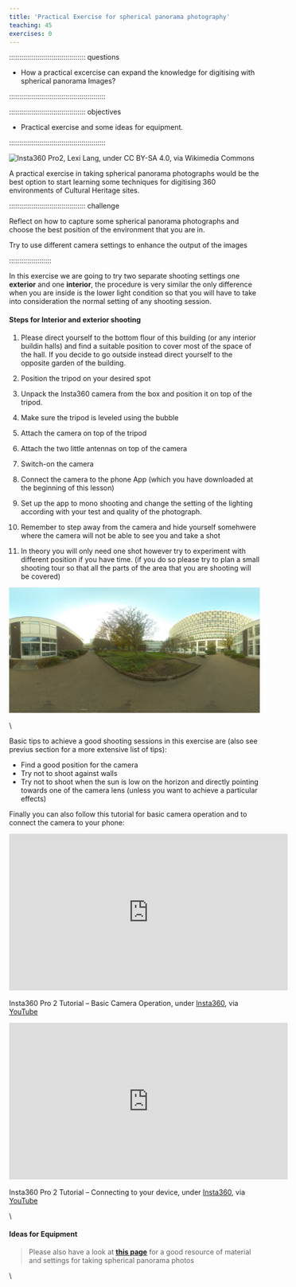 ```yaml
---
title: 'Practical Exercise for spherical panorama photography'
teaching: 45
exercises: 0
---
```


:::::::::::::::::::::::::::::::::::::: questions 

- How a practical excercise can expand the knowledge for digitising with spherical panorama Images?

::::::::::::::::::::::::::::::::::::::::::::::::


:::::::::::::::::::::::::::::::::::::: objectives 

- Practical exercise and some ideas for equipment.

::::::::::::::::::::::::::::::::::::::::::::::::

<!--
<span style="color:red">
NICOLA PLEASE: explain with text how a practical exercise will be done. This does not have to be long. It works as an introduction to how people will do the exercise and can work for the long term usage of the resource. 
</span>-->


![Insta360 Pro2, Lexi Lang, under [ CC BY-SA 4.0](https://creativecommons.org/licenses/by-sa/4.0), via [Wikimedia Commons](https://commons.wikimedia.org/wiki/File:Insta360_Pro2.png)](https://upload.wikimedia.org/wikipedia/commons/4/47/Insta360_Pro2.png) 
 

A practical exercise in taking spherical panorama photographs would be the best option to start learning some techniques for digitising 360 environments of Cultural Heritage sites.



:::::::::::::::::::::::::::::::::::::: challenge 

Reflect on how to capture some spherical panorama photographs and choose the best position of the environment that you are in.

Try to use different camera settings to enhance the output of the images


:::::::::::::::::::::


In this exercise we are going to try two separate shooting settings one **exterior** and one **interior**, the procedure is very similar the only difference when you are inside is the lower light condition so that you will have to take into consideration the normal setting of any shooting session.

#### Steps for Interior and exterior shooting

1. Please direct yourself to the bottom flour of this building (or any interior buildin halls) and find a suitable position to cover most of the space of the hall. If you decide to go outside instead direct yourself to the opposite garden of the building.

2. Position the tripod on your desired spot

3. Unpack the Insta360 camera from the box and position it on top of the tripod.

4. Make sure the tripod is leveled using the bubble

5. Attach the camera on top of the tripod

6. Attach the two little antennas on top of the camera

7. Switch-on the camera

8. Connect the camera to the  phone App (which you have downloaded at the beginning of this lesson)

9. Set up the app to mono shooting and change the setting of the lighting according with your test and quality of the photograph.

10. Remember to step away from the camera and hide yourself somehwere where the camera will not be able to see you and take a shot

11. In theory you will only need one shot however try to experiment with different position if you have time. (if you do so please try to plan a small shooting tour so that all the parts of the area that you are shooting will be covered)


![Insta360 Pro2, DSMVC, University of Brighton](./fig/thumbnail1.jpg)





\





Basic tips to achieve a good shooting sessions in this exercise are (also see previus section for a more extensive list of tips):

 - Find a good position for the camera
 - Try not to shoot against walls
 - Try not to shoot when the sun is low on the horizon and directly pointing towards one of the camera lens (unless you want to achieve a particular effects)
 
Finally you can also follow this tutorial for basic camera operation and to connect the camera to your phone:

<iframe width="560" height="315" src="https://www.youtube.com/embed/-g0dkBTFiCI?si=dTNHA4MRu2x01hb_" title="YouTube video player" frameborder="0" allow="accelerometer; autoplay; clipboard-write; encrypted-media; gyroscope; picture-in-picture; web-share" allowfullscreen></iframe>

Insta360 Pro 2 Tutorial – Basic Camera Operation, under [Insta360](https://www.insta360.com/), via [YouTube](https://www.youtube.com/watch?v=-g0dkBTFiCI) 

<iframe width="560" height="315" src="https://www.youtube.com/embed/OyYoNcTC9ow?si=t84G-E2jZTCLoI6E" title="YouTube video player" frameborder="0" allow="accelerometer; autoplay; clipboard-write; encrypted-media; gyroscope; picture-in-picture; web-share" allowfullscreen></iframe>

Insta360 Pro 2 Tutorial – Connecting to your device, under
[Insta360](https://www.insta360.com/), via [YouTube](https://www.youtube.com/watch?v=-g0dkBTFiCI) 



 
\

#### Ideas for Equipment


> Please also have a look at [**this page**](http://learn360photography.com/) for  a good resource of material and settings for taking spherical panorama photos
 
 \
 
